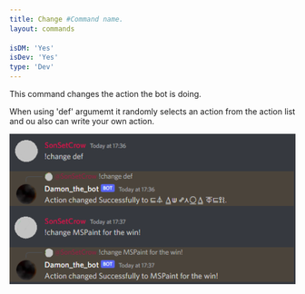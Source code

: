 ```yaml
---
title: Change #Command name.
layout: commands

isDM: 'Yes'
isDev: 'Yes' 
type: 'Dev'
---
```


This command changes the action the bot is doing. 

When using 'def' argumemt it randomly selects an action from the action list
and ou also can write your own action.


![Example of the command](/assets/Commands/change.png "Example of the command")